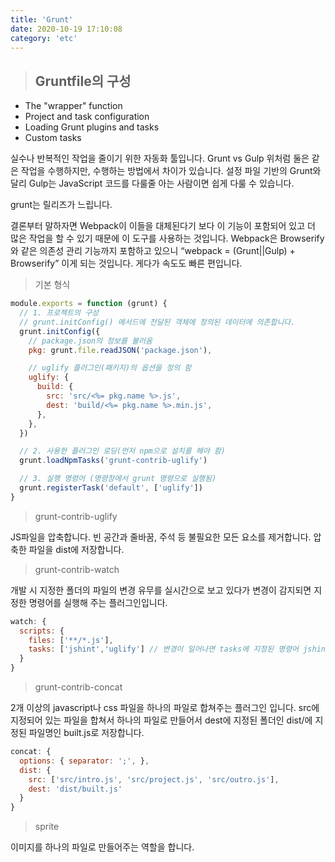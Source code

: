 ```yaml
---
title: 'Grunt'
date: 2020-10-19 17:10:08
category: 'etc'
---
```


> ## Gruntfile의 구성

- The "wrapper" function
- Project and task configuration
- Loading Grunt plugins and tasks
- Custom tasks

실수나 반복적인 작업을 줄이기 위한 자동화 툴입니다.
Grunt vs Gulp
위처럼 둘은 같은 작업을 수행하지만, 수행하는 방법에서 차이가 있습니다.
설정 파일 기반의 Grunt와 달리 Gulp는 JavaScript 코드를 다룰줄 아는 사람이면 쉽게 다룰 수 있습니다.

grunt는 릴리즈가 느립니다.

결론부터 말하자면 Webpack이 이들을 대체된다기 보다 이 기능이 포함되어 있고 더 많은 작업을 할 수 있기 때문에 이 도구를 사용하는 것입니다. Webpack은 Browserify와 같은 의존성 관리 기능까지 포함하고 있으니 “webpack = (Grunt||Gulp) + Browserify” 이게 되는 것입니다. 게다가 속도도 빠른 편입니다.

> 기본 형식

```js
module.exports = function (grunt) {
  // 1. 프로젝트의 구성
  // grunt.initConfig() 메서드에 전달된 객체에 정의된 데이터에 의존합니다.
  grunt.initConfig({
    // package.json의 정보를 불러옴
    pkg: grunt.file.readJSON('package.json'),

    // uglify 플러그인(패키지)의 옵션을 정의 함
    uglify: {
      build: {
        src: 'src/<%= pkg.name %>.js',
        dest: 'build/<%= pkg.name %>.min.js',
      },
    },
  })

  // 2. 사용한 플러그인 로딩(먼저 npm으로 설치를 해야 함)
  grunt.loadNpmTasks('grunt-contrib-uglify')

  // 3. 실행 명령어 (명령창에서 grunt 명령으로 실행됨)
  grunt.registerTask('default', ['uglify'])
}
```

> grunt-contrib-uglify

JS파일을 압축합니다. 빈 공간과 줄바꿈, 주석 등 불필요한 모든 요소를 제거합니다. 압축한 파일을 dist에 저장합니다.

> grunt-contrib-watch

개발 시 지정한 폴더의 파일의 변경 유무를 실시간으로 보고 있다가 변경이 감지되면 지정한 명령어를 실행해 주는 플러그인입니다.

```js
watch: {
  scripts: {
    files: ['**/*.js'],
    tasks: ['jshint','uglify'] // 변경이 일어나면 tasks에 지정된 명령어 jshint,uglify 를 순차적으로 실행함
  }
}
```

> grunt-contrib-concat

2개 이상의 javascript나 css 파일을 하나의 파일로 합쳐주는 플러그인 입니다.
src에 지정되어 있는 파일을 합쳐서 하나의 파일로 만들어서 dest에 지정된 폴더인 dist/에 지정된 파일명인 built.js로 저장합니다.

```js
concat: {
  options: { separator: ';', },
  dist: {
    src: ['src/intro.js', 'src/project.js', 'src/outro.js'],
    dest: 'dist/built.js'
  }
}
```

> sprite

이미지를 하나의 파일로 만들어주는 역할을 합니다.
